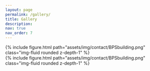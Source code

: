 ```yaml
---
layout: page
permalink: /gallery/
title: Gallery
description:
nav: true
nav_order: 7
---
```

<div class="row mt-3">
    <div class="col-sm mt-3 mt-md-0">
        {% include figure.html path="assets/img/contact/BPSbuilding.png" class="img-fluid rounded z-depth-1" %}
    </div>
</div>
<div class="row mt-3">
    <div class="col-sm mt-3 mt-md-0">
        {% include figure.html path="assets/img/contact/BPSbuilding.png" class="img-fluid rounded z-depth-1" %}
    </div>
</div>
<div class="caption">
</div>
